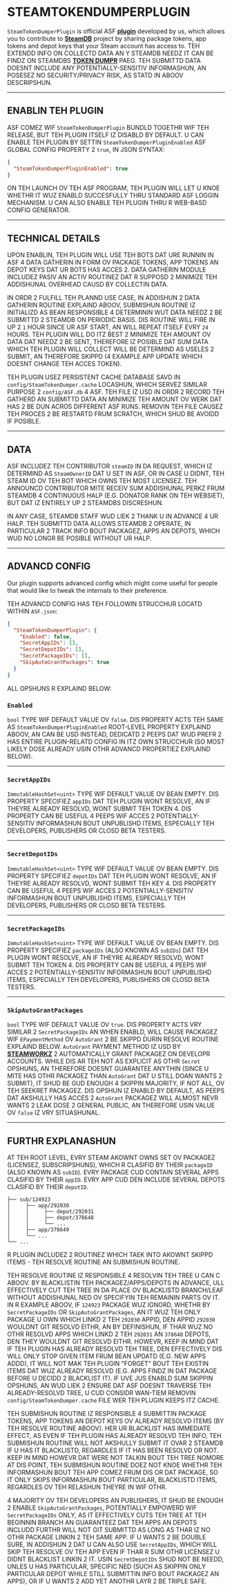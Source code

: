 # STEAMTOKENDUMPERPLUGIN

`SteamTokenDumperPlugin` is official ASF **[plugin](https://github.com/JustArchiNET/ArchiSteamFarm/wiki/Plugins)** developed by us, which allows you to contribute to **[SteamDB](https://steamdb.info)** project by sharing package tokens, app tokens and depot keys that your Steam account has access to. TEH EXTENDD INFO ON COLLECTD DATA AN Y STEAMDB NEEDZ IT CAN BE FINDZ ON STEAMDBS **[TOKEN DUMPR](https://steamdb.info/tokendumper)** PAEG. TEH SUBMITTD DATA DOESNT INCLUDE ANY POTENTIALLY-SENSITIV INFORMASHUN, AN POSESEZ NO SECURITY/PRIVACY RISK, AS STATD IN ABOOV DESCRIPSHUN.

---

## ENABLIN TEH PLUGIN

ASF COMEZ WIF `SteamTokenDumperPlugin` BUNDLD TOGETHR WIF TEH RELEASE, BUT TEH PLUGIN ITSELF IZ DISABLD BY DEFAULT. U CAN ENABLE TEH PLUGIN BY SETTIN `SteamTokenDumperPluginEnabled` ASF GLOBAL CONFIG PROPERTY 2 `true`, IN JSON SYNTAX:

```json
{
  "SteamTokenDumperPluginEnabled": true
}
```

ON TEH LAUNCH OV TEH ASF PROGRAM, TEH PLUGIN WILL LET U KNOE WHETHR IT WUZ ENABLD SUCCESFULLY THRU STANDARD ASF LOGGIN MECHANISM. U CAN ALSO ENABLE TEH PLUGIN THRU R WEB-BASD CONFIG GENERATOR.

---

## TECHNICAL DETAILS

UPON ENABLIN, TEH PLUGIN WILL USE TEH BOTS DAT URE RUNNIN IN ASF 4 DATA GATHERIN IN FORM OV PACKAGE TOKENS, APP TOKENS AN DEPOT KEYS DAT UR BOTS HAS ACCES 2. DATA GATHERIN MODULE INCLUDEZ PASIV AN ACTIV ROUTINEZ DAT R SUPPOSD 2 MINIMIZE TEH ADDISHUNAL OVERHEAD CAUSD BY COLLECTIN DATA.

IN ORDR 2 FULFILL TEH PLANND USE CASE, IN ADDISHUN 2 DATA GATHERIN ROUTINE EXPLAIND ABOOV, SUBMISHUN ROUTINE IZ INITIALIZD AS BEAN RESPONSIBLE 4 DETERMININ WUT DATA NEEDZ 2 BE SUBMITTD 2 STEAMDB ON PERIODIC BASIS. DIS ROUTINE WILL FIRE IN UP 2 `1` HOUR SINCE UR ASF START, AN WILL REPEAT ITSELF EVRY `24` HOURS. TEH PLUGIN WILL DO ITZ BEST 2 MINIMIZE TEH AMOUNT OV DATA DAT NEEDZ 2 BE SENT, THEREFORE IZ POSIBLE DAT SUM DATA WHICH TEH PLUGIN WILL COLLECT WILL BE DETERMIND AS USELES 2 SUBMIT, AN THEREFORE SKIPPD (4 EXAMPLE APP UPDATE WHICH DOESNT CHANGE TEH ACCES TOKEN).

TEH PLUGIN USEZ PERSISTENT CACHE DATABASE SAVD IN `config/SteamTokenDumper.cache` LOCASHUN, WHICH SERVEZ SIMILAR PURPOSE 2 `config/ASF.db` 4 ASF. TEH FILE IZ USD IN ORDR 2 RECORD TEH GATHERD AN SUBMITTD DATA AN MINIMIZE TEH AMOUNT OV WERK DAT HAS 2 BE DUN ACROS DIFFERENT ASF RUNS. REMOVIN TEH FILE CAUSEZ TEH PROCES 2 BE RESTARTD FRUM SCRATCH, WHICH SHUD BE AVOIDD IF POSIBLE.

---

## DATA

ASF INCLUDEZ TEH CONTRIBUTOR `steamID` IN DA REQUEST, WHICH IZ DETERMIND AS `SteamOwnerID` DAT U SET IN ASF, OR IN CASE U DIDNT, TEH STEAM ID OV TEH BOT WHICH OWNS TEH MOST LICENSEZ. TEH ANNOUNCD CONTRIBUTOR MITE RECEIV SUM ADDISHUNAL PERKZ FRUM STEAMDB 4 CONTINUOUS HALP (E.G. DONATOR RANK ON TEH WEBSIET), BUT DAT IZ ENTIRELY UP 2 STEAMDBS DISCRESHUN.

IN ANY CASE, STEAMDB STAFF WUD LIEK 2 THANK U IN ADVANCE 4 UR HALP. TEH SUBMITTD DATA ALLOWS STEAMDB 2 OPERATE, IN PARTICULAR 2 TRACK INFO BOUT PACKAGEZ, APPS AN DEPOTS, WHICH WUD NO LONGR BE POSIBLE WITHOUT UR HALP.

---

## ADVANCD CONFIG

Our plugin supports advanced config which might come useful for people that would like to tweak the internals to their preference.

TEH ADVANCD CONFIG HAS TEH FOLLOWIN STRUCCHUR LOCATD WITHIN `ASF.json`:

```json
{
  "SteamTokenDumperPlugin": {
    "Enabled": false,
    "SecretAppIDs": [],
    "SecretDepotIDs": [],
    "SecretPackageIDs": [],
    "SkipAutoGrantPackages": true
  }
}
```

ALL OPSHUNS R EXPLAIND BELOW:

### `Enabled`

`bool` TYPE WIF DEFAULT VALUE OV `false`. DIS PROPERTY ACTS TEH SAME AS `SteamTokenDumperPluginEnabled` ROOT-LEVEL PROPERTY EXPLAIND ABOOV, AN CAN BE USD INSTEAD, DEDICATD 2 PEEPS DAT WUD PREFR 2 HAS ENTIRE PLUGIN-RELATD CONFIG IN ITZ OWN STRUCCHUR (SO MOST LIKELY DOSE ALREADY USIN OTHR ADVANCD PROPERTIEZ EXPLAIND BELOW).

---

### `SecretAppIDs`

`ImmutableHashSet<uint>` TYPE WIF DEFAULT VALUE OV BEAN EMPTY. DIS PROPERTY SPECIFIEZ `appIDs` DAT TEH PLUGIN WONT RESOLVE, AN IF THEYRE ALREADY RESOLVD, WONT SUBMIT TEH TOKEN 4. DIS PROPERTY CAN BE USEFUL 4 PEEPS WIF ACCES 2 POTENTIALLY-SENSITIV INFORMASHUN BOUT UNPUBLISHD ITEMS, ESPECIALLY TEH DEVELOPERS, PUBLISHERS OR CLOSD BETA TESTERS.

---

### `SecretDepotIDs`

`ImmutableHashSet<uint>` TYPE WIF DEFAULT VALUE OV BEAN EMPTY. DIS PROPERTY SPECIFIEZ `depotIDs` DAT TEH PLUGIN WONT RESOLVE, AN IF THEYRE ALREADY RESOLVD, WONT SUBMIT TEH KEY 4. DIS PROPERTY CAN BE USEFUL 4 PEEPS WIF ACCES 2 POTENTIALLY-SENSITIV INFORMASHUN BOUT UNPUBLISHD ITEMS, ESPECIALLY TEH DEVELOPERS, PUBLISHERS OR CLOSD BETA TESTERS.

---

### `SecretPackageIDs`

`ImmutableHashSet<uint>` TYPE WIF DEFAULT VALUE OV BEAN EMPTY. DIS PROPERTY SPECIFIEZ `packageIDs` (ALSO KNOWN AS `subIDs`) DAT TEH PLUGIN WONT RESOLVE, AN IF THEYRE ALREADY RESOLVD, WONT SUBMIT TEH TOKEN 4. DIS PROPERTY CAN BE USEFUL 4 PEEPS WIF ACCES 2 POTENTIALLY-SENSITIV INFORMASHUN BOUT UNPUBLISHD ITEMS, ESPECIALLY TEH DEVELOPERS, PUBLISHERS OR CLOSD BETA TESTERS.

---

### `SkipAutoGrantPackages`

`bool` TYPE WIF DEFAULT VALUE OV `true`. DIS PROPERTY ACTS VRY SIMILAR 2 `SecretPackageIDs` AN WHEN ENABLD, WILL CAUSE PACKAGEZ WIF `EPaymentMethod` OV `AutoGrant` 2 BE SKIPPD DURIN RESOLVE ROUTINE EXPLAIND BELOW. `AutoGrant` PAYMENT METHOD IZ USD BY **[STEAMWORKZ](https://partner.steamgames.com)** 2 AUTOMATICALLY GRANT PACKAGEZ ON DEVELOPR ACCOUNTS. WHILE DIS AR TEH NOT AS EXPLICIT AS OTHR `Secret` OPSHUNS, AN THEREFORE DOESNT GUARANTEE ANYTHIN (SINCE U MITE HAS OTHR PACKAGEZ THAN `AutoGrant` DAT U STILL DOAN WANTS 2 SUBMIT), IT SHUD BE GUD ENOUGH 4 SKIPPIN MAJORITY, IF NOT ALL, OV TEH SEEKRET PACKAGEZ. DIS OPSHUN IZ ENABLD BY DEFAULT, AS PEEPS DAT AKSHULLY HAS ACCES 2 `AutoGrant` PACKAGEZ WILL ALMOST NEVR WANTS 2 LEAK DOSE 2 GENERAL PUBLIC, AN THEREFORE USIN VALUE OV `false` IZ VRY SITUASHUNAL.

---

## FURTHR EXPLANASHUN

AT TEH ROOT LEVEL, EVRY STEAM AKOWNT OWNS SET OV PACKAGEZ (LICENSEZ, SUBSCRIPSHUNS), WHICH R CLASIFID BY THEIR `packageID` (ALSO KNOWN AS `subID`). EVRY PACKAGE CUD CONTAIN SEVERAL APPS CLASIFID BY THEIR `appID`. EVRY APP CUD DEN INCLUDE SEVERAL DEPOTS CLASIFID BY THEIR `depotID`.

```text
├── sub/124923
│     ├── app/292030
│     │     ├── depot/292031
│     │     ├── depot/378648
│     │     └── ...
│     ├── app/378649
│     └── ...
└── ...
```

R PLUGIN INCLUDEZ 2 ROUTINEZ WHICH TAEK INTO AKOWNT SKIPPD ITEMS - TEH RESOLVE ROUTINE AN SUBMISHUN ROUTINE.

TEH RESOLVE ROUTINE IZ RESPONSIBLE 4 RESOLVIN TEH TREE U CAN C ABOOV. BY BLACKLISTIN TEH PACKAGEZ/APPS/DEPOTS IN ADVANCE, ULL EFFECTIVELY CUT TEH TREE IN DA PLACE OV BLACKLISTD BRANCH/LEAF WITHOUT ADDISHUNAL NED OV SPECIFYIN TEH REMAININ PARTS OV IT. IN R EXAMPLE ABOOV, IF `124923` PACKAGE WUZ IGNORD, WHETHR BY `SecretPackageIDs` OR `SkipAutoGrantPackages`, AN IT WUZ TEH ONLY PACKAGE U OWN WHICH LINKD 2 TEH `292030` APPID, DEN APPID `292030` WOULDNT GIT RESOLVD EITHR, AN BY DEFINISHUN, IF THAR WUZ NO OTHR RESOLVD APPS WHICH LINKD 2 TEH `292031` AN `378648` DEPOTS, DEN THEY WOULDNT GIT RESOLVD EITHR. HOWEVR, KEEP IN MIND DAT IF TEH PLUGIN HAS ALREADY RESOLVD TEH TREE, DEN EFFECTIVELY DIS WILL ONLY STOP GIVEN ITEM FRUM BEAN UPDATD (E.G. NEW APPS ADDD), IT WILL NOT MAK TEH PLUGIN "FORGET" BOUT TEH EXISTIN ITEMS DAT WUZ ALREADY RESOLVD (E.G. APPS FINDZ IN DAT PACKAGE BEFORE U DECIDD 2 BLACKLIST IT). IF UVE JUS ENABLD SUM SKIPPIN OPSHUNS, AN WUD LIEK 2 ENSURE DAT ASF DOESNT TRAVERSE TEH ALREADY-RESOLVD TREE, U CUD CONSIDR WAN-TIEM REMOVIN `config/SteamTokenDumper.cache` FILE WER TEH PLUGIN KEEPS ITZ CACHE.

TEH SUBMISHUN ROUTINE IZ RESPONSIBLE 4 SUBMITTIN PACKAGE TOKENS, APP TOKENS AN DEPOT KEYS OV ALREADY RESOLVD ITEMS (BY TEH RESOLVE ROUTINE ABOOV). HER UR BLACKLIST HAS IMMEDIATE EFFECT, AS EVEN IF TEH PLUGIN HAS ALREADY RESOLVD TEH INFO, TEH SUBMISHUN ROUTINE WILL NOT AKSHULLY SUBMIT IT OVAR 2 STEAMDB IF U HAS IT BLACKLISTD, REGARDLES IF IT HAS BEEN RESOLVD OR NOT. KEEP IN MIND HOWEVR DAT WERE NOT TALKIN BOUT TEH TREE NOMORE AT DIS POINT, TEH SUBMISHUN ROUTINE DOEZ NOT KNOE WHETHR TEH INFORMASHUN BOUT TEH APP COMEZ FRUM DIS OR DAT PACKAGE, SO IT ONLY SKIPS INFORMASHUN BOUT PARTICULAR, BLACKLISTD ITEMS, REGARDLES OV TEH RELASHUN THEYRE IN WIF OTHR.

4 MAJORITY OV TEH DEVELOPERS AN PUBLISHERS, IT SHUD BE ENOUGH 2 ENABLE `SkipAutoGrantPackages`, POTENTIALLY EMPOWERD WIF `SecretPackageIDs` ONLY, AS IT EFFECTIVELY CUTS TEH TREE AT TEH BEGINNIN BRANCH AN GUARANTEEZ DAT TEH APPS AN DEPOTS INCLUDD FURTHR WILL NOT GIT SUBMITTD AS LONG AS THAR IZ NO OTHR PACKAGE LINKIN 2 TEH SAME APP. IF U WANTS 2 BE DOUBLE SURE, IN ADDISHUN 2 DAT U CAN ALSO USE `SecretAppIDs`, WHICH WILL SKIP TEH RESOLVE OV TEH APP EVEN IF THAR R SUM OTHR LICENSEZ U DIDNT BLACKLIST LINKIN 2 IT. USIN `SecretDepotIDs` SHUD NOT BE NEEDD, UNLES U HAS PARTICULAR, SPECIFIC NED (SUCH AS SKIPPIN ONLY PARTICULAR DEPOT WHILE STILL SUBMITTIN INFO BOUT PACKAGEZ AN APPS), OR IF U WANTS 2 ADD YET ANOTHR LAYR 2 BE TRIPLE SAFE.